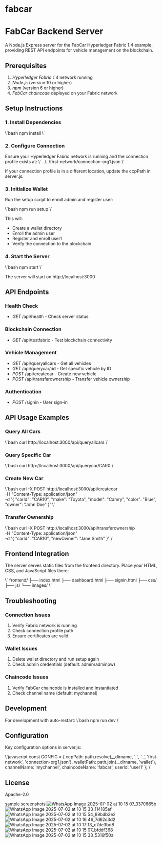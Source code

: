 # fabcar
# FabCar Backend Server

A Node.js Express server for the FabCar Hyperledger Fabric 1.4 example, providing REST API endpoints for vehicle management on the blockchain.

## Prerequisites

1. *Hyperledger Fabric 1.4* network running
2. *Node.js* (version 10 or higher)
3. *npm* (version 6 or higher)
4. *FabCar chaincode* deployed on your Fabric network

## Setup Instructions

### 1. Install Dependencies

\\\`bash
npm install
\\\`

### 2. Configure Connection

Ensure your Hyperledger Fabric network is running and the connection profile exists at:
\\\`
../../first-network/connection-org1.json
\\\`

If your connection profile is in a different location, update the ccpPath in server.js.

### 3. Initialize Wallet

Run the setup script to enroll admin and register user:

\\\`bash
npm run setup
\\\`

This will:
- Create a wallet directory
- Enroll the admin user
- Register and enroll user1
- Verify the connection to the blockchain

### 4. Start the Server

\\\`bash
npm start
\\\`

The server will start on http://localhost:3000

## API Endpoints

### Health Check
- *GET* /api/health - Check server status

### Blockchain Connection
- *GET* /api/testfabric - Test blockchain connectivity

### Vehicle Management
- *GET* /api/queryallcars - Get all vehicles
- *GET* /api/querycar/:id - Get specific vehicle by ID
- *POST* /api/createcar - Create new vehicle
- *POST* /api/transferownership - Transfer vehicle ownership

### Authentication
- *POST* /signin - User sign-in

## API Usage Examples

### Query All Cars
\\\`bash
curl http://localhost:3000/api/queryallcars
\\\`

### Query Specific Car
\\\`bash
curl http://localhost:3000/api/querycar/CAR0
\\\`

### Create New Car
\\\`bash
curl -X POST http://localhost:3000/api/createcar \
  -H "Content-Type: application/json" \
  -d '{
    "carId": "CAR10",
    "make": "Toyota",
    "model": "Camry",
    "color": "Blue",
    "owner": "John Doe"
  }'
\\\`

### Transfer Ownership
\\\`bash
curl -X POST http://localhost:3000/api/transferownership \
  -H "Content-Type: application/json" \
  -d '{
    "carId": "CAR10",
    "newOwner": "Jane Smith"
  }'
\\\`

## Frontend Integration

The server serves static files from the frontend directory. Place your HTML, CSS, and JavaScript files there:

\\\`
frontend/
├── index.html
├── dashboard.html
├── signin.html
├── css/
├── js/
└── images/
\\\`

## Troubleshooting

### Connection Issues
1. Verify Fabric network is running
2. Check connection profile path
3. Ensure certificates are valid

### Wallet Issues
1. Delete wallet directory and run setup again
2. Check admin credentials (default: admin/adminpw)

### Chaincode Issues
1. Verify FabCar chaincode is installed and instantiated
2. Check channel name (default: mychannel)

## Development

For development with auto-restart:
\\\`bash
npm run dev
\\\`

## Configuration

Key configuration options in server.js:

\\\`javascript
const CONFIG = {
    ccpPath: path.resolve(__dirname, '..', '..', 'first-network', 'connection-org1.json'),
    walletPath: path.join(__dirname, 'wallet'),
    channelName: 'mychannel',
    chaincodeName: 'fabcar',
    userId: 'user1'
};
\\\`

## License

Apache-2.0

sample screenshots
![WhatsApp Image 2025-07-02 at 10 15 07_3370665b](https://github.com/user-attachments/assets/bb9d4f66-0dc5-4e2b-97ec-89c63a442b32)
![WhatsApp Image 2025-07-02 at 10 15 33_114185ef](https://github.com/user-attachments/assets/40399023-de85-4f6d-816b-dc8df4d4016a)
![WhatsApp Image 2025-07-02 at 10 15 54_89bdb2e2](https://github.com/user-attachments/assets/eff1ad78-0a25-466e-8053-e85556a538da)
![WhatsApp Image 2025-07-02 at 10 16 46_7d62c3d2](https://github.com/user-attachments/assets/628abeaf-8781-4a45-adbf-3223c28e2668)
![WhatsApp Image 2025-07-02 at 10 17 13_c7de3bd8](https://github.com/user-attachments/assets/330e0d6f-d9f2-4d34-9951-28c2d96c0766)
![WhatsApp Image 2025-07-02 at 10 15 07_bfddf368](https://github.com/user-attachments/assets/eefbf393-1c94-4e52-aee1-70e5a5911fb2)
![WhatsApp Image 2025-07-02 at 10 15 33_5316f50a](https://github.com/user-attachments/assets/edb00107-ec3d-4454-a132-39857cb3d37d)







